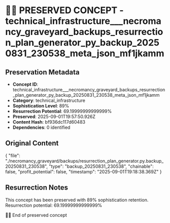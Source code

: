 # 🏴‍☠️ PRESERVED CONCEPT - technical_infrastructure___necromancy_graveyard_backups_resurrection_plan_generator_py_backup_20250831_230538_meta_json_mf1jkamm

## Preservation Metadata
- **Concept ID**: technical_infrastructure___necromancy_graveyard_backups_resurrection_plan_generator_py_backup_20250831_230538_meta_json_mf1jkamm
- **Category**: technical_infrastructure
- **Sophistication Level**: 89%
- **Resurrection Potential**: 69.19999999999999%
- **Preserved**: 2025-09-01T19:57:50.926Z
- **Content Hash**: bf936dc117d60483
- **Dependencies**: 0 identified

## Original Content

{
  "file": "./necromancy_graveyard/backups/resurrection_plan_generator.py.backup_20250831_230538",
  "type": "backup_20250831_230538",
  "chainable": false,
  "profit_potential": false,
  "timestamp": "2025-09-01T19:18:38.369Z"
}

## Resurrection Notes
This concept has been preserved with 89% sophistication retention.
Resurrection potential: 69.19999999999999%

🏴‍☠️ End of preserved concept